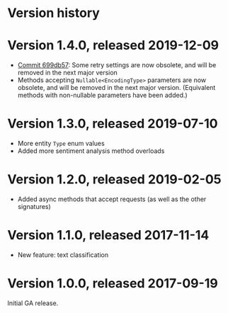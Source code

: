 # Version history

# Version 1.4.0, released 2019-12-09

- [Commit 699db57](https://github.com/googleapis/google-cloud-dotnet/commit/699db57): Some retry settings are now obsolete, and will be removed in the next major version
- Methods accepting `Nullable<EncodingType>` parameters are now obsolete, and will be removed in the next major version.
  (Equivalent methods with non-nullable parameters have been added.)

# Version 1.3.0, released 2019-07-10

- More entity `Type` enum values
- Added more sentiment analysis method overloads

# Version 1.2.0, released 2019-02-05

- Added async methods that accept requests (as well as the other signatures)

# Version 1.1.0, released 2017-11-14

- New feature: text classification

# Version 1.0.0, released 2017-09-19

Initial GA release.
